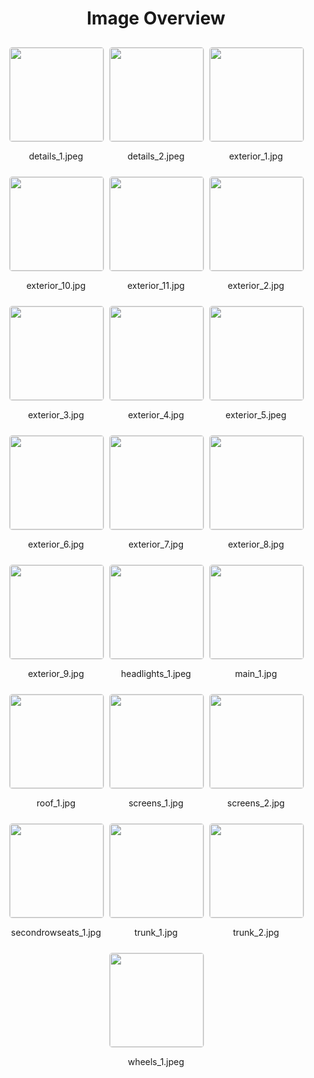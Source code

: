 <h1 style ="text-align: center;"> Image Overview </h1>
<div style="display: flex;
flex-wrap: wrap;
gap: 10px;
justify-content: center;
padding: 10px;" >
<div style="flex: 1 1 calc(33.333% - 20px); /* Three images per row on large screens */
        max-width: 150px;
        text-align: center;" >
<img src="https://media.evkx.net/multimedia/models/xpeng/mona_m03/mona_m03_long_range/details_1_xst.jpeg" style="width: 150px;
height: auto;
border: 1px solid #ddd;
border-radius: 5px;
  ">
<p>details_1.jpeg</p>
</div>
<div style="flex: 1 1 calc(33.333% - 20px); /* Three images per row on large screens */
        max-width: 150px;
        text-align: center;" >
<img src="https://media.evkx.net/multimedia/models/xpeng/mona_m03/mona_m03_long_range/details_2_xst.jpeg" style="width: 150px;
height: auto;
border: 1px solid #ddd;
border-radius: 5px;
  ">
<p>details_2.jpeg</p>
</div>
<div style="flex: 1 1 calc(33.333% - 20px); /* Three images per row on large screens */
        max-width: 150px;
        text-align: center;" >
<img src="https://media.evkx.net/multimedia/models/xpeng/mona_m03/mona_m03_long_range/exterior_1_xst.jpg" style="width: 150px;
height: auto;
border: 1px solid #ddd;
border-radius: 5px;
  ">
<p>exterior_1.jpg</p>
</div>
<div style="flex: 1 1 calc(33.333% - 20px); /* Three images per row on large screens */
        max-width: 150px;
        text-align: center;" >
<img src="https://media.evkx.net/multimedia/models/xpeng/mona_m03/mona_m03_long_range/exterior_10_xst.jpg" style="width: 150px;
height: auto;
border: 1px solid #ddd;
border-radius: 5px;
  ">
<p>exterior_10.jpg</p>
</div>
<div style="flex: 1 1 calc(33.333% - 20px); /* Three images per row on large screens */
        max-width: 150px;
        text-align: center;" >
<img src="https://media.evkx.net/multimedia/models/xpeng/mona_m03/mona_m03_long_range/exterior_11_xst.jpg" style="width: 150px;
height: auto;
border: 1px solid #ddd;
border-radius: 5px;
  ">
<p>exterior_11.jpg</p>
</div>
<div style="flex: 1 1 calc(33.333% - 20px); /* Three images per row on large screens */
        max-width: 150px;
        text-align: center;" >
<img src="https://media.evkx.net/multimedia/models/xpeng/mona_m03/mona_m03_long_range/exterior_2_xst.jpg" style="width: 150px;
height: auto;
border: 1px solid #ddd;
border-radius: 5px;
  ">
<p>exterior_2.jpg</p>
</div>
<div style="flex: 1 1 calc(33.333% - 20px); /* Three images per row on large screens */
        max-width: 150px;
        text-align: center;" >
<img src="https://media.evkx.net/multimedia/models/xpeng/mona_m03/mona_m03_long_range/exterior_3_xst.jpg" style="width: 150px;
height: auto;
border: 1px solid #ddd;
border-radius: 5px;
  ">
<p>exterior_3.jpg</p>
</div>
<div style="flex: 1 1 calc(33.333% - 20px); /* Three images per row on large screens */
        max-width: 150px;
        text-align: center;" >
<img src="https://media.evkx.net/multimedia/models/xpeng/mona_m03/mona_m03_long_range/exterior_4_xst.jpg" style="width: 150px;
height: auto;
border: 1px solid #ddd;
border-radius: 5px;
  ">
<p>exterior_4.jpg</p>
</div>
<div style="flex: 1 1 calc(33.333% - 20px); /* Three images per row on large screens */
        max-width: 150px;
        text-align: center;" >
<img src="https://media.evkx.net/multimedia/models/xpeng/mona_m03/mona_m03_long_range/exterior_5_xst.jpeg" style="width: 150px;
height: auto;
border: 1px solid #ddd;
border-radius: 5px;
  ">
<p>exterior_5.jpeg</p>
</div>
<div style="flex: 1 1 calc(33.333% - 20px); /* Three images per row on large screens */
        max-width: 150px;
        text-align: center;" >
<img src="https://media.evkx.net/multimedia/models/xpeng/mona_m03/mona_m03_long_range/exterior_6_xst.jpg" style="width: 150px;
height: auto;
border: 1px solid #ddd;
border-radius: 5px;
  ">
<p>exterior_6.jpg</p>
</div>
<div style="flex: 1 1 calc(33.333% - 20px); /* Three images per row on large screens */
        max-width: 150px;
        text-align: center;" >
<img src="https://media.evkx.net/multimedia/models/xpeng/mona_m03/mona_m03_long_range/exterior_7_xst.jpg" style="width: 150px;
height: auto;
border: 1px solid #ddd;
border-radius: 5px;
  ">
<p>exterior_7.jpg</p>
</div>
<div style="flex: 1 1 calc(33.333% - 20px); /* Three images per row on large screens */
        max-width: 150px;
        text-align: center;" >
<img src="https://media.evkx.net/multimedia/models/xpeng/mona_m03/mona_m03_long_range/exterior_8_xst.jpg" style="width: 150px;
height: auto;
border: 1px solid #ddd;
border-radius: 5px;
  ">
<p>exterior_8.jpg</p>
</div>
<div style="flex: 1 1 calc(33.333% - 20px); /* Three images per row on large screens */
        max-width: 150px;
        text-align: center;" >
<img src="https://media.evkx.net/multimedia/models/xpeng/mona_m03/mona_m03_long_range/exterior_9_xst.jpg" style="width: 150px;
height: auto;
border: 1px solid #ddd;
border-radius: 5px;
  ">
<p>exterior_9.jpg</p>
</div>
<div style="flex: 1 1 calc(33.333% - 20px); /* Three images per row on large screens */
        max-width: 150px;
        text-align: center;" >
<img src="https://media.evkx.net/multimedia/models/xpeng/mona_m03/mona_m03_long_range/headlights_1_xst.jpeg" style="width: 150px;
height: auto;
border: 1px solid #ddd;
border-radius: 5px;
  ">
<p>headlights_1.jpeg</p>
</div>
<div style="flex: 1 1 calc(33.333% - 20px); /* Three images per row on large screens */
        max-width: 150px;
        text-align: center;" >
<img src="https://media.evkx.net/multimedia/models/xpeng/mona_m03/mona_m03_long_range/main_1_xst.jpg" style="width: 150px;
height: auto;
border: 1px solid #ddd;
border-radius: 5px;
  ">
<p>main_1.jpg</p>
</div>
<div style="flex: 1 1 calc(33.333% - 20px); /* Three images per row on large screens */
        max-width: 150px;
        text-align: center;" >
<img src="https://media.evkx.net/multimedia/models/xpeng/mona_m03/mona_m03_long_range/roof_1_xst.jpg" style="width: 150px;
height: auto;
border: 1px solid #ddd;
border-radius: 5px;
  ">
<p>roof_1.jpg</p>
</div>
<div style="flex: 1 1 calc(33.333% - 20px); /* Three images per row on large screens */
        max-width: 150px;
        text-align: center;" >
<img src="https://media.evkx.net/multimedia/models/xpeng/mona_m03/mona_m03_long_range/screens_1_xst.jpg" style="width: 150px;
height: auto;
border: 1px solid #ddd;
border-radius: 5px;
  ">
<p>screens_1.jpg</p>
</div>
<div style="flex: 1 1 calc(33.333% - 20px); /* Three images per row on large screens */
        max-width: 150px;
        text-align: center;" >
<img src="https://media.evkx.net/multimedia/models/xpeng/mona_m03/mona_m03_long_range/screens_2_xst.jpg" style="width: 150px;
height: auto;
border: 1px solid #ddd;
border-radius: 5px;
  ">
<p>screens_2.jpg</p>
</div>
<div style="flex: 1 1 calc(33.333% - 20px); /* Three images per row on large screens */
        max-width: 150px;
        text-align: center;" >
<img src="https://media.evkx.net/multimedia/models/xpeng/mona_m03/mona_m03_long_range/secondrowseats_1_xst.jpg" style="width: 150px;
height: auto;
border: 1px solid #ddd;
border-radius: 5px;
  ">
<p>secondrowseats_1.jpg</p>
</div>
<div style="flex: 1 1 calc(33.333% - 20px); /* Three images per row on large screens */
        max-width: 150px;
        text-align: center;" >
<img src="https://media.evkx.net/multimedia/models/xpeng/mona_m03/mona_m03_long_range/trunk_1_xst.jpg" style="width: 150px;
height: auto;
border: 1px solid #ddd;
border-radius: 5px;
  ">
<p>trunk_1.jpg</p>
</div>
<div style="flex: 1 1 calc(33.333% - 20px); /* Three images per row on large screens */
        max-width: 150px;
        text-align: center;" >
<img src="https://media.evkx.net/multimedia/models/xpeng/mona_m03/mona_m03_long_range/trunk_2_xst.jpg" style="width: 150px;
height: auto;
border: 1px solid #ddd;
border-radius: 5px;
  ">
<p>trunk_2.jpg</p>
</div>
<div style="flex: 1 1 calc(33.333% - 20px); /* Three images per row on large screens */
        max-width: 150px;
        text-align: center;" >
<img src="https://media.evkx.net/multimedia/models/xpeng/mona_m03/mona_m03_long_range/wheels_1_xst.jpeg" style="width: 150px;
height: auto;
border: 1px solid #ddd;
border-radius: 5px;
  ">
<p>wheels_1.jpeg</p>
</div>
</div>

